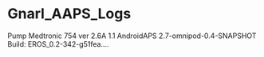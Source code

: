 # Gnarl_AAPS_Logs
Pump Medtronic 754 ver 2.6A 1.1
AndroidAPS 2.7-omnipod-0.4-SNAPSHOT
Build: EROS_0.2-342-g51fea....

